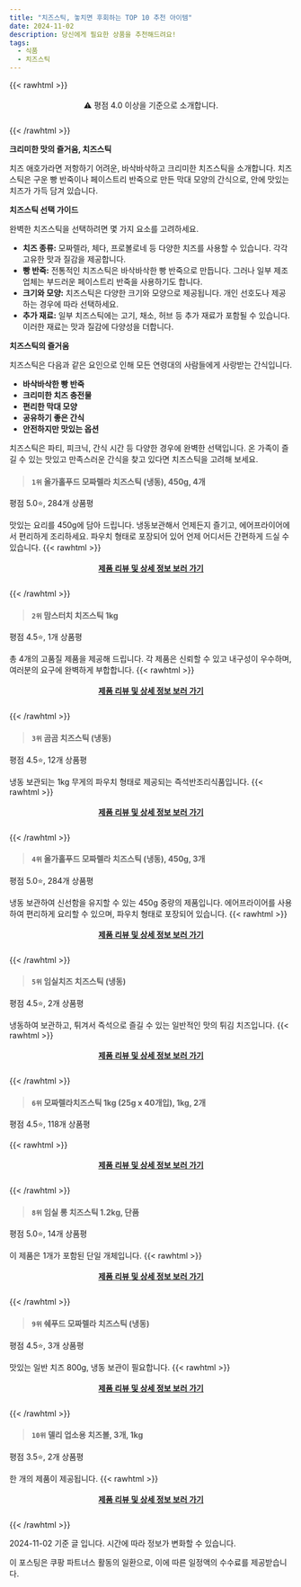 ```yaml
---
title: "치즈스틱, 놓치면 후회하는 TOP 10 추천 아이템"
date: 2024-11-02
description: 당신에게 필요한 상품을 추천해드려요!
tags:
  - 식품
  - 치즈스틱
---
```

{{< rawhtml >}}<div class="toc" style="text-align: center; height: 50px; line-height: 2;">  <p>⚠️ 평점 4.0 이상을 기준으로 소개합니다.<br></p></div> {{< /rawhtml >}}

**크리미한 맛의 즐거움, 치즈스틱**

치즈 애호가라면 저항하기 어려운, 바삭바삭하고 크리미한 치즈스틱을 소개합니다. 치즈스틱은 구운 빵 반죽이나 페이스트리 반죽으로 만든 막대 모양의 간식으로, 안에 맛있는 치즈가 가득 담겨 있습니다.

**치즈스틱 선택 가이드**

완벽한 치즈스틱을 선택하려면 몇 가지 요소를 고려하세요.

* **치즈 종류:** 모짜렐라, 체다, 프로볼로네 등 다양한 치즈를 사용할 수 있습니다. 각각 고유한 맛과 질감을 제공합니다.
* **빵 반죽:** 전통적인 치즈스틱은 바삭바삭한 빵 반죽으로 만듭니다. 그러나 일부 제조업체는 부드러운 페이스트리 반죽을 사용하기도 합니다.
* **크기와 모양:** 치즈스틱은 다양한 크기와 모양으로 제공됩니다. 개인 선호도나 제공하는 경우에 따라 선택하세요.
* **추가 재료:** 일부 치즈스틱에는 고기, 채소, 허브 등 추가 재료가 포함될 수 있습니다. 이러한 재료는 맛과 질감에 다양성을 더합니다.

**치즈스틱의 즐거움**

치즈스틱은 다음과 같은 요인으로 인해 모든 연령대의 사람들에게 사랑받는 간식입니다.

* **바삭바삭한 빵 반죽**
* **크리미한 치즈 충전물**
* **편리한 막대 모양**
* **공유하기 좋은 간식**
* **안전하지만 맛있는 옵션**

치즈스틱은 파티, 피크닉, 간식 시간 등 다양한 경우에 완벽한 선택입니다. 온 가족이 즐길 수 있는 맛있고 만족스러운 간식을 찾고 있다면 치즈스틱을 고려해 보세요.


>#### `1위` 올가홀푸드 모짜렐라 치즈스틱 (냉동), 450g, 4개
평점 5.0⭐, 284개 상품평

맛있는 요리를 450g에 담아 드립니다. 냉동보관해서 언제든지 즐기고, 에어프라이어에서 편리하게 조리하세요. 파우치 형태로 포장되어 있어 언제 어디서든 간편하게 드실 수 있습니다.
{{< rawhtml >}}<div class="toc" style="text-align: center; height: 50px; line-height: 2;"><p><b><a href="https://link.coupang.com/re/AFFSDP?lptag=AF5033054&pageKey=6441169161&itemId=19272668976&vendorItemId=86387830107&traceid=V0-153-bec5cb3de898a850&clickBeacon=7079fe80-993e-11ef-9f19-6be204c42f17%7E3&requestid=20241103021812560293550593&token=31850C%7CMIXED">제품 리뷰 및 상세 정보 보러 가기</a></b><br></p> </div>{{< /rawhtml >}}

>#### `2위` 맘스터치 치즈스틱 1kg
평점 4.5⭐, 1개 상품평

총 4개의 고품질 제품을 제공해 드립니다. 각 제품은 신뢰할 수 있고 내구성이 우수하며, 여러분의 요구에 완벽하게 부합합니다.
{{< rawhtml >}}<div class="toc" style="text-align: center; height: 50px; line-height: 2;"><p><b><a href="https://link.coupang.com/re/AFFSDP?lptag=AF5033054&pageKey=7456294205&itemId=19423877740&vendorItemId=3172406085&traceid=V0-153-e0aab6ddae12f516&requestid=20241103021812560293550593&token=31850C%7CMIXED">제품 리뷰 및 상세 정보 보러 가기</a></b><br></p> </div>{{< /rawhtml >}}

>#### `3위` 곰곰 치즈스틱 (냉동)
평점 4.5⭐, 12개 상품평

냉동 보관되는 1kg 무게의 파우치 형태로 제공되는 즉석반조리식품입니다.
{{< rawhtml >}}<div class="toc" style="text-align: center; height: 50px; line-height: 2;"><p><b><a href="https://link.coupang.com/re/AFFSDP?lptag=AF5033054&pageKey=327359784&itemId=1047440164&vendorItemId=5510911152&traceid=V0-153-7a02b8d4a7c2196d&requestid=20241103021812560293550593&token=31850C%7CMIXED">제품 리뷰 및 상세 정보 보러 가기</a></b><br></p> </div>{{< /rawhtml >}}

>#### `4위` 올가홀푸드 모짜렐라 치즈스틱 (냉동), 450g, 3개
평점 5.0⭐, 284개 상품평

냉동 보관하여 신선함을 유지할 수 있는 450g 중량의 제품입니다. 에어프라이어를 사용하여 편리하게 요리할 수 있으며, 파우치 형태로 포장되어 있습니다.
{{< rawhtml >}}<div class="toc" style="text-align: center; height: 50px; line-height: 2;"><p><b><a href="https://link.coupang.com/re/AFFSDP?lptag=AF5033054&pageKey=6441169161&itemId=19272668818&vendorItemId=86387829965&traceid=V0-153-bec5cb3de898a850&clickBeacon=7079fe80-993e-11ef-8994-3405b7f4ae04%7E3&requestid=20241103021812560293550593&token=31850C%7CMIXED">제품 리뷰 및 상세 정보 보러 가기</a></b><br></p> </div>{{< /rawhtml >}}

>#### `5위` 임실치즈 치즈스틱 (냉동)
평점 4.5⭐, 2개 상품평

냉동하여 보관하고, 튀겨서 즉석으로 즐길 수 있는 일반적인 맛의 튀김 치즈입니다.
{{< rawhtml >}}<div class="toc" style="text-align: center; height: 50px; line-height: 2;"><p><b><a href="https://link.coupang.com/re/AFFSDP?lptag=AF5033054&pageKey=129174051&itemId=2006025230&vendorItemId=70005936016&traceid=V0-153-46e03bc05efa3953&requestid=20241103021812560293550593&token=31850C%7CMIXED">제품 리뷰 및 상세 정보 보러 가기</a></b><br></p> </div>{{< /rawhtml >}}

>#### `6위` 모짜렐라치즈스틱 1kg (25g x 40개입), 1kg, 2개
평점 4.5⭐, 118개 상품평


{{< rawhtml >}}<div class="toc" style="text-align: center; height: 50px; line-height: 2;"><p><b><a href="https://link.coupang.com/re/AFFSDP?lptag=AF5033054&pageKey=7233199125&itemId=21322910552&vendorItemId=5123678500&traceid=V0-153-0f319ccccc28a33f&clickBeacon=7079fe80-993e-11ef-9e18-0ee3f716961d%7E3&requestid=20241103021812560293550593&token=31850C%7CMIXED">제품 리뷰 및 상세 정보 보러 가기</a></b><br></p> </div>{{< /rawhtml >}}

>#### `8위` 임실 롱 치즈스틱 1.2kg, 단품
평점 5.0⭐, 14개 상품평

이 제품은 1개가 포함된 단일 개체입니다.
{{< rawhtml >}}<div class="toc" style="text-align: center; height: 50px; line-height: 2;"><p><b><a href="https://link.coupang.com/re/AFFSDP?lptag=AF5033054&pageKey=7332488259&itemId=24126750169&vendorItemId=91145812764&traceid=V0-153-61eb72a699bed99d&clickBeacon=707a2590-993e-11ef-bc0b-10df219145f2%7E3&requestid=20241103021812560293550593&token=31850C%7CMIXED">제품 리뷰 및 상세 정보 보러 가기</a></b><br></p> </div>{{< /rawhtml >}}

>#### `9위` 쉐푸드 모짜렐라 치즈스틱 (냉동)
평점 4.5⭐, 3개 상품평

맛있는 일반 치즈 800g, 냉동 보관이 필요합니다.
{{< rawhtml >}}<div class="toc" style="text-align: center; height: 50px; line-height: 2;"><p><b><a href="https://link.coupang.com/re/AFFSDP?lptag=AF5033054&pageKey=2358331274&itemId=4093093536&vendorItemId=72077075747&traceid=V0-153-9c6b391d6f5dc9dc&requestid=20241103021812560293550593&token=31850C%7CMIXED">제품 리뷰 및 상세 정보 보러 가기</a></b><br></p> </div>{{< /rawhtml >}}

>#### `10위` 델리 업소용 치즈볼, 3개, 1kg
평점 3.5⭐, 2개 상품평

한 개의 제품이 제공됩니다.
{{< rawhtml >}}<div class="toc" style="text-align: center; height: 50px; line-height: 2;"><p><b><a href="https://link.coupang.com/re/AFFSDP?lptag=AF5033054&pageKey=8298280632&itemId=23993573708&vendorItemId=91014541688&traceid=V0-153-23427daa263c9e0d&clickBeacon=707a2590-993e-11ef-bbe2-b41d25028c55%7E3&requestid=20241103021812560293550593&token=31850C%7CMIXED">제품 리뷰 및 상세 정보 보러 가기</a></b><br></p> </div>{{< /rawhtml >}}


2024-11-02 기준 글 입니다.
시간에 따라 정보가 변화할 수 있습니다.

이 포스팅은 쿠팡 파트너스 활동의 일환으로, 이에 따른 일정액의 수수료를 제공받습니다.